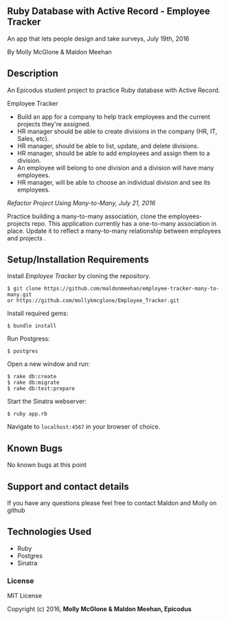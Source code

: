 ## Ruby Database with Active Record - Employee Tracker

An app that lets people design and take surveys, July 19th, 2016

By Molly McGlone & Maldon Meehan

## Description

An Epicodus student project to practice Ruby database with Active Record.

Employee Tracker
* Build an app for a company to help track employees and the current projects they're assigned.
* HR manager should be able to create divisions in the company (HR, IT, Sales, etc).
* HR manager, should be able to list, update, and delete divisions.
* HR manager, should be able to add employees and assign them to a division.
* An employee will belong to one division and a division will have many employees.
* HR manager, will be able to choose an individual division and see its employees.

*Refactor Project Using Many-to-Many, July 21, 2016*

Practice building a many-to-many association, clone the employees-projects repo. This application currently has a one-to-many association in place. Update it to reflect a many-to-many relationship between employees and projects .

## Setup/Installation Requirements

Install *Employee Tracker* by cloning the repository.  
```
$ git clone https://github.com/maldonmeehan/employee-tracker-many-to-many.git
or https://github.com/mollykmcglone/Employee_Tracker.git
```

Install required gems:
```
$ bundle install
```

Run Postgress:
```
$ postgres
```

Open a new window and run:
```
$ rake db:create
$ rake db:migrate
$ rake db:test:prepare
```

Start the Sinatra webserver:
```
$ ruby app.rb
```

Navigate to `localhost:4567` in your browser of choice.

## Known Bugs

No known bugs at this point

## Support and contact details

If you have any questions please feel free to contact Maldon and Molly on github

## Technologies Used

* Ruby
* Postgres
* Sinatra

### License

MIT License

Copyright (c) 2016, **Molly McGlone & Maldon Meehan, Epicodus**
